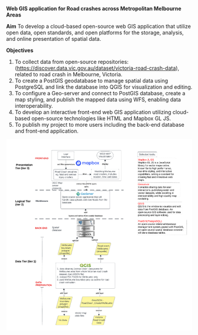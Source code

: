 **Web GIS application for Road crashes across Metropolitan Melbourne Areas** 

**Aim**
To develop a cloud-based open-source web GIS application that utilize open data, open standards, and open platforms for the storage, analysis, and online presentation of spatial data.

**Objectives**
1.	To collect data from open-source repositories: (https://discover.data.vic.gov.au/dataset/victoria-road-crash-data), related to road crash in Melbourne, Victoria.
2.	To create a PostGIS geodatabase to manage spatial data using PostgreSQL and link the database into QGIS for visualization and editing.
3.	To configure a Geo-server and connect to PostGIS database, create a map styling, and publish the mapped data using WFS, enabling data interoperability. 
4.	To develop an interactive front-end web GIS application utilizing cloud-based open-source technologies like HTML and Mapbox GL JS.
5.	To publish my project to more users including the back-end database and front-end application. 

![alt text](three-tier-architecture.png)
